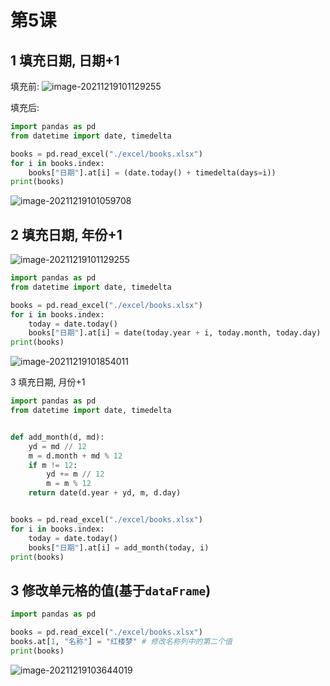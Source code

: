 # 第5课 

## 1 填充日期, 日期+1

填充前:
![image-20211219101129255](https://markdown-1301532546.cos.ap-guangzhou.myqcloud.com/markdown/20211219121748.png)


填充后:
```python
import pandas as pd
from datetime import date, timedelta

books = pd.read_excel("./excel/books.xlsx")
for i in books.index:
    books["日期"].at[i] = (date.today() + timedelta(days=i))
print(books)

```
![image-20211219101059708](https://markdown-1301532546.cos.ap-guangzhou.myqcloud.com/markdown/20211219121753.png)



## 2 填充日期, 年份+1

![image-20211219101129255](https://markdown-1301532546.cos.ap-guangzhou.myqcloud.com/markdown/20211219121754.png)

```python
import pandas as pd
from datetime import date, timedelta

books = pd.read_excel("./excel/books.xlsx")
for i in books.index:
    today = date.today()
    books["日期"].at[i] = date(today.year + i, today.month, today.day)
print(books)
```

![image-20211219101854011](https://markdown-1301532546.cos.ap-guangzhou.myqcloud.com/markdown/20211219121756.png)



3 填充日期, 月份+1



```python
import pandas as pd
from datetime import date, timedelta


def add_month(d, md):
    yd = md // 12
    m = d.month + md % 12
    if m != 12:
        yd += m // 12
        m = m % 12
    return date(d.year + yd, m, d.day)


books = pd.read_excel("./excel/books.xlsx")
for i in books.index:
    today = date.today()
    books["日期"].at[i] = add_month(today, i)
print(books)

```



## 3 修改单元格的值(基于`dataFrame`)

```python
import pandas as pd

books = pd.read_excel("./excel/books.xlsx") 
books.at[1, "名称"] = "红楼梦" # 修改名称列中的第二个值
print(books)
```

![image-20211219103644019](https://markdown-1301532546.cos.ap-guangzhou.myqcloud.com/markdown/20211219121759.png)

